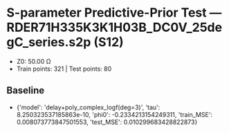 # S-parameter Predictive-Prior Test — RDER71H335K3K1H03B_DC0V_25degC_series.s2p (S12)
- Z0: 50.00 Ω
- Train points: 321  |  Test points: 80

## Baseline
- {'model': 'delay+poly_complex_logf(deg=3)', 'tau': 8.250323537185863e-10, 'phi0': -0.2334213154249311, 'train_MSE': 0.008073773847501553, 'test_MSE': 0.010299683428822873}